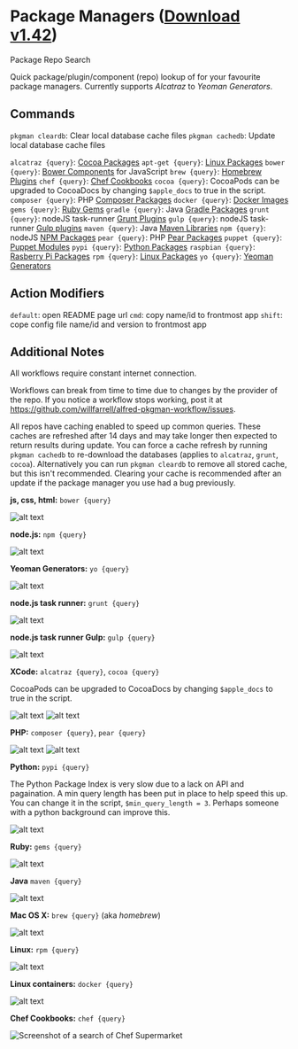 Package Managers ([Download v1.42](https://raw.github.com/willfarrell/alfred-pkgman-workflow/master/Package%20Managers.alfredworkflow))
======================================

Package Repo Search

Quick package/plugin/component (repo) lookup of for your favourite package managers. Currently supports *Alcatraz* to *Yeoman Generators*. 

## Commands
`pkgman cleardb`: Clear local database cache files
`pkgman cachedb`: Update local database cache files

`alcatraz {query}`: [Cocoa Packages](http://alcatraz.io/)
`apt-get {query}`: [Linux Packages](https://apps.ubuntu.com)
`bower {query}`: [Bower Components](http://bower.io) for JavaScript
`brew {query}`: [Homebrew Plugins](http://braumeister.org)
`chef {query}`: [Chef Cookbooks](http://supermarket.getchef.com)
`cocoa {query}`: CocoaPods can be upgraded to CocoaDocs by changing `$apple_docs` to true in the script.
`composer {query}`: PHP [Composer Packages](http://getcomposer.org)
`docker {query}`: [Docker Images](http://www.docker.io)
`gems {query}`: [Ruby Gems](http://rubygems.org)
`gradle {query}`: Java [Gradle Packages](http://www.gradle.org)
`grunt {query}`: nodeJS task-runner [Grunt Plugins](http://gruntjs.com)
`gulp {query}`: nodeJS task-runner [Gulp plugins](http://gulpjs.com)
`maven {query}`: Java [Maven Libraries](http://mvnrepository.com)
`npm {query}`: nodeJS [NPM Packages](https://www.npmjs.org)
`pear {query}`: PHP [Pear Packages](http://pear.php.net)
`puppet {query}`: [Puppet Modules](https://forge.puppetlabs.com)
`pypi {query}`: [Python Packages](https://pypi.python.org)
`raspbian {query}`: [Rasberry Pi Packages](http://www.raspbian.org)
`rpm {query}`: [Linux Packages](http://rpmfind.net)
`yo {query}`: [Yeoman Generators](http://yoeman.io)

## Action Modifiers
`default`: open README page url 
`cmd`: copy name/id to frontmost app
`shift`: cope config file name/id and version to frontmost app

## Additional Notes
All workflows require constant internet connection.

Workflows can break from time to time due to changes by the provider of the repo. If you notice a workflow stops working, post it at https://github.com/willfarrell/alfred-pkgman-workflow/issues.

All repos have caching enabled to speed up common queries. These caches are refreshed after 14 days and may take longer then expected to return results during update. You can force a cache refresh by running `pkgman cachedb` to re-download the databases (applies to `alcatraz`, `grunt`, `cocoa`). Alternatively you can run `pkgman cleardb` to remove all stored cache, but this isn't recommended. Clearing your cache is recommended after an update if the package manager you use had a bug previously.

**js, css, html:** `bower {query}`

![alt text][bower]

**node.js:** `npm {query}`

![alt text][npm]

**Yeoman Generators:** `yo {query}`

![alt text][yo]

**node.js task runner:** `grunt {query}`

![alt text][grunt]

**node.js task runner Gulp:** `gulp {query}`

![alt text][gulp]

**XCode:** `alcatraz {query}`, `cocoa {query}`

CocoaPods can be upgraded to CocoaDocs by changing `$apple_docs` to true in the script.

![alt text][alcatraz]
![alt text][cocoa]

**PHP:** `composer {query}`, `pear {query}`

![alt text][composer]
![alt text][pear]

**Python:** `pypi {query}`

The Python Package Index is very slow due to a lack on API and pagaination. A min query length has been put in place to help speed this up. You can change it in the script, `$min_query_length = 3`. Perhaps someone with a python background can improve this.

![alt text][pypi]

**Ruby:** `gems {query}`

![alt text][gems]

**Java** `maven {query}`

![alt text][maven]

**Mac OS X:** `brew {query}` (aka *homebrew*)

![alt text][brew]

**Linux:** `rpm {query}`

![alt text][rpm]

**Linux containers:** `docker {query}`

![alt text][docker]

**Chef Cookbooks:** `chef {query}`

![Screenshot of a search of Chef Supermarket][chef]

[alcatraz]: ./screenshots/alcatraz.png "Sample alcatraz result"
[bower]: ./screenshots/bower.png "Sample bower result"
[brew]: ./screenshots/brew.png "Sample brew result"
[chef]: ./screenshots/chef.png "Sample chef result"
[cocoa]: ./screenshots/cocoa.png "Sample cocoa result"
[composer]: ./screenshots/composer.png "Sample composer result"
[docker]: ./screenshots/docker.png "Sample docker result"
[gems]: ./screenshots/gems.png "Sample gems result"
[grunt]: ./screenshots/grunt.png "Sample grunt result"
[gulp]: ./screenshots/gulp.png "Sample gulp result"
[gulp]: ./screenshots/gulp.png "Sample gulp result"
[maven]: ./screenshots/maven.png "Sample maven result"
[npm]: ./screenshots/npm.png "Sample npm result"
[pear]: ./screenshots/pear.png "Sample pear result"
[pypi]: ./screenshots/pypi.png "Sample pypi result"
[rpm]: ./screenshots/rpm.png "Sample rpm result"
[ruby]: ./screenshots/ruby.png "Sample ruby result"
[yo]: ./screenshots/yo.png "Sample yo result"
